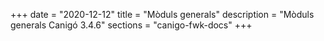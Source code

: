 +++
date        = "2020-12-12"
title       = "Mòduls generals"
description = "Mòduls generals Canigó 3.4.6"
sections    = "canigo-fwk-docs"
+++